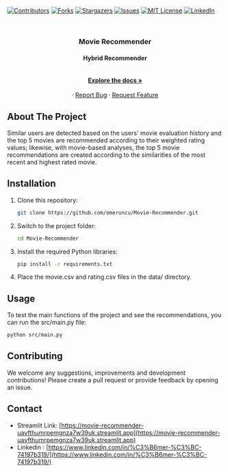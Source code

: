 [![Contributors][contributors-shield]][contributors-url]
[![Forks][forks-shield]][forks-url]
[![Stargazers][stars-shield]][stars-url]
[![Issues][issues-shield]][issues-url]
[![MIT License][license-shield]][license-url]
[![LinkedIn][linkedin-shield]][linkedin-url]

<!-- PROJECT LOGO -->
<br />
<p align="center">
  <a href="https://github.com/omeruncu/Movie-Recommender"></a>

  <h3 align="center">Movie Recommender</h3>
  <h4 align="center">Hybrid Recommender</h4>

  <p align="center">
    <br />
    <a href="https://github.com/omeruncu/Movie-Recommender"><strong>Explore the docs »</strong></a>
    <br />
    <br />
    ·
    <a href="https://github.com/omeruncu/Movie-Recommender/issues">Report Bug</a>
    ·
    <a href="https://github.com/omeruncu/Movie-Recommender/issues">Request Feature</a>
  </p>
</p>

<!-- ABOUT THE PROJECT -->
## About The Project

Similar users are detected based on the users' movie evaluation history and the top 5 movies are recommended according to their weighted rating values; likewise, with movie-based analyses, the top 5 movie recommendations are created according to the similarities of the most recent and highest rated movie.

## Installation

1. Clone this repository:
   ```bash
   git clone https://github.com/omeruncu/Movie-Recommender.git
   ```
2. Switch to the project folder:
   ```bash
   cd Movie-Recommender
   ```
3. Install the required Python libraries:
   ```bash
   pip install -r requirements.txt
   ```
4. Place the movie.csv and rating.csv files in the data/ directory.

## Usage

To test the main functions of the project and see the recommendations, you can run the src/main.py file:

   ```bash
   python src/main.py
   ```

## Contributing

We welcome any suggestions, improvements and development contributions! Please create a pull request or provide feedback by opening an issue.

<!-- CONTACT -->
## Contact

* Streamlit Link: [https://movie-recommender-uavfthumrpemgnza7w39uk.streamlit.app](https://movie-recommender-uavfthumrpemgnza7w39uk.streamlit.app)
* Linkedin : [https://www.linkedin.com/in/%C3%B6mer-%C3%BC-74197b319/](https://www.linkedin.com/in/%C3%B6mer-%C3%BC-74197b319/)

<!-- MARKDOWN LINKS & IMAGES -->
<!-- https://www.markdownguide.org/basic-syntax/#reference-style-links -->
[contributors-shield]: https://img.shields.io/github/contributors/omeruncu/Movie-Recommender.svg?style=for-the-badge
[contributors-url]: https://github.com/omeruncu/Movie-Recommender/graphs/contributors
[forks-shield]: https://img.shields.io/github/forks/omeruncu/Movie-Recommender.svg?style=for-the-badge
[forks-url]: https://github.com/omeruncu/Movie-Recommender/network/members
[stars-shield]: https://img.shields.io/github/stars/omeruncu/Movie-Recommender.svg?style=for-the-badge
[stars-url]: https://github.com/omeruncu/Movie-Recommender/stargazers
[issues-shield]: https://img.shields.io/github/issues/omeruncu/Movie-Recommender.svg?style=for-the-badge
[issues-url]: https://github.com/omeruncu/Movie-Recommender/issues
[license-shield]: https://img.shields.io/github/license/omeruncu/Movie-Recommender.svg?style=for-the-badge
[license-url]: https://github.com/omeruncu/Movie-Recommender/blob/master/LICENSE.txt
[linkedin-shield]: https://img.shields.io/badge/-LinkedIn-black.svg?style=for-the-badge&logo=linkedin&colorB=555
[linkedin-url]: https://www.linkedin.com/in/%C3%B6mer-%C3%BC-74197b319/
